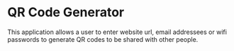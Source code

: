# QR Code Generator

This application allows a user to enter website url, email addressees or wifi passwords to generate QR codes to be shared with other people.
